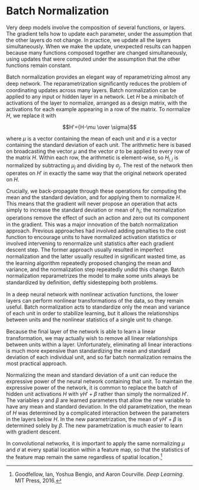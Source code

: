 # Batch Normalization
Very deep models involve the composition of several functions, or layers. The gradient tells how to update each parameter, under the assumption that the other layers do not change. In practice, we update all the layers simultaneously. When we make the update, unexpected results can happen because many functions composed together are changed simultaneously, using updates that were computed under the assumption that the other functions remain constant.

Batch normalization provides an elegant way of reparametrizing almost any deep network. The reparametrization signiﬁcantly reduces the problem of coordinating updates across many layers. Batch normalization can be applied to any input or hidden layer in a network. Let $H$ be a minibatch of activations of the layer to normalize, arranged as a design matrix, with the activations for each example appearing in a row of the matrix. To normalize $H$, we replace it with

$$H'={H-\mu \over \sigma}$$

where $\mu$ is a vector containing the mean of each unit and $\sigma$ is a vector containing the standard deviation of each unit. The arithmetic here is based on broadcasting the vector $\mu$ and the vector $\sigma$ to be applied to every row of the matrix $H$. Within each row, the arithmetic is element-wise, so $H_{i,j}$ is normalized by subtracting $\mu_j$ and dividing by $\sigma_j$. The rest of the network then operates on $H'$ in exactly the same way that the original network operated on $H$.

Crucially, we back-propagate through these operations for computing the mean and the standard deviation, and for applying them to normalize $H$. This means that the gradient will never propose an operation that acts simply to increase the standard deviation or mean of $h_i$; the normalization operations remove the eﬀect of such an action and zero out its component in the gradient. This was a major innovation of the batch normalization approach. Previous approaches had involved adding penalties to the cost function to encourage units to have normalized activation statistics or involved intervening to renormalize unit statistics after each gradient descent step. The former approach usually resulted in imperfect normalization and the latter usually resulted in signiﬁcant wasted time, as the learning algorithm repeatedly proposed changing the mean and variance, and the normalization step repeatedly undid this change. Batch normalization reparametrizes the model to make some units always be standardized by deﬁnition, deftly sidestepping both problems.

In a deep neural network with nonlinear activation functions, the lower layers can perform nonlinear transformations of the data, so they remain useful. Batch normalization acts to standardize only the mean and variance of each unit in order to stabilize learning, but it allows the relationships between units and the nonlinear statistics of a single unit to change.

Because the ﬁnal layer of the network is able to learn a linear transformation, we may actually wish to remove all linear relationships between units within a layer. Unfortunately, eliminating all linear interactions is much more expensive than standardizing the mean and standard deviation of each individual unit, and so far batch normalization remains the most practical approach.

Normalizing the mean and standard deviation of a unit can reduce the expressive power of the neural network containing that unit. To maintain the expressive power of the network, it is common to replace the batch of hidden unit activations $H$ with $\gamma H′ + \beta$ rather than simply the normalized $H'$. The variables $\gamma$ and $\beta$ are learned parameters that allow the new variable to have any mean and standard deviation. In the old parametrization, the mean of $H$ was determined by a complicated interaction between the parameters in the layers below $H$. In the new parametrization, the mean of $\gamma H′ + \beta$ is determined solely by $\beta$. The new parametrization is much easier to learn with gradient descent.

In convolutional networks, it is important to apply the same normalizing $\mu$ and $\sigma$ at every spatial location within a feature map, so that the statistics of the feature map remain the same regardless of spatial location.[^deeplearning]


[^deeplearning]: Goodfellow, Ian, Yoshua Bengio, and Aaron Courville. _Deep Learning_. MIT Press, 2016.